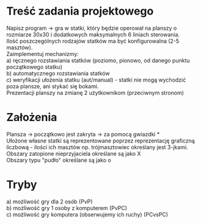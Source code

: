 # Treść zadania projektowego
Napisz program -> gra w statki, który będzie operował na planszy o rozmiarze 30x30 i dodatkowych maksymalnych 6 liniach sterowania.  
Ilość poszczególnych rodzajów statków ma być konfigurowalna (2-5 masztów).  
Zaimplementuj mechanizmy:  
a) ręcznego rozstawiania statków (poziomo, pionowo, od danego punktu początkowego statku)   
b) automatycznego rozstawiania statków  
c) weryfikacji ułożenia statku (aut/manual) - statki nie mogą wychodzić poza plansze, ani stykać się bokami.  
Prezentacji planszy na zmianę 2 użytkownikom (przeciwnym stronom)  
# Założenia
Plansza -> początkowo jest zakryta -> za pomocą gwiazdki *  
Ułożone własne statki są reprezentowane poprzez reprezentację graficzną liczbową - ilości ich masztów np. trójmasztowiec określany jest 3-jkami.  
Obszary zatopione nieprzyjaciela określane są jako X  
Obszary typu "pudło" określane są jako o  
# Tryby
a) możliwość gry dla 2 osób (PvP)  
b) możliwość gry 1 osoby z komputerem (PvPC)  
c) możliwość gry komputera (obserwujemy ich ruchy) (PCvsPC)  
